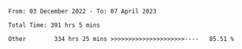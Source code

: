 <!--START_SECTION:waka-->

```text
From: 03 December 2022 - To: 07 April 2023

Total Time: 391 hrs 5 mins

Other        334 hrs 25 mins >>>>>>>>>>>>>>>>>>>>>----   85.51 %
```

<!--END_SECTION:waka-->